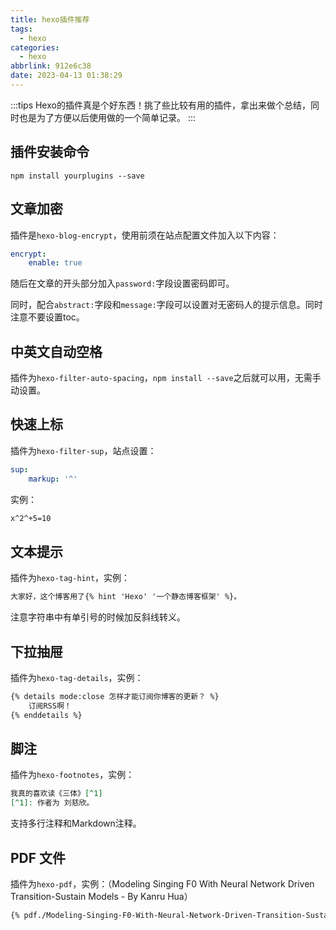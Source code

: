 ```yaml
---
title: hexo插件推荐
tags:
  - hexo
categories:
  - hexo
abbrlink: 912e6c38
date: 2023-04-13 01:38:29
---
```

:::tips
Hexo的插件真是个好东西！挑了些比较有用的插件，拿出来做个总结，同时也是为了方便以后使用做的一个简单记录。
:::

## 插件安装命令
```shell
npm install yourplugins --save
```

## 文章加密

插件是`hexo-blog-encrypt`，使用前须在站点配置文件加入以下内容：

```yaml
encrypt:
    enable: true
```

随后在文章的开头部分加入`password:`字段设置密码即可。

同时，配合`abstract:`字段和`message:`字段可以设置对无密码人的提示信息。同时注意不要设置toc。

## 中英文自动空格

插件为`hexo-filter-auto-spacing`，`npm install --save`之后就可以用，无需手动设置。

## 快速上标

插件为`hexo-filter-sup`，站点设置：

```yaml
sup:
    markup: '^'
```

实例：

```markdown
x^2^+5=10
```

## 文本提示

插件为`hexo-tag-hint`，实例：

```markdown
大家好，这个博客用了{% hint 'Hexo' '一个静态博客框架' %}。
```

注意字符串中有单引号的时候加反斜线转义。

## 下拉抽屉

插件为`hexo-tag-details`，实例：

```markdown
{% details mode:close 怎样才能订阅你博客的更新？ %}
    订阅RSS啊！
{% enddetails %}
```

## 脚注

插件为`hexo-footnotes`，实例：

```markdown
我真的喜欢读《三体》[^1]
[^1]: 作者为 刘慈欣。
```

支持多行注释和Markdown注释。

## PDF 文件

插件为`hexo-pdf`，实例：（Modeling Singing F0 With Neural Network Driven Transition-Sustain Models - By Kanru Hua）

```markdown
{% pdf./Modeling-Singing-F0-With-Neural-Network-Driven-Transition-Sustain-Models.pdf %}
```